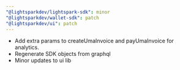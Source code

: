```yaml
---
"@lightsparkdev/lightspark-sdk": minor
"@lightsparkdev/wallet-sdk": patch
"@lightsparkdev/ui": patch
---
```


- Add extra params to createUmaInvoice and payUmaInvoice for analytics.
- Regenerate SDK objects from graphql 
- Minor updates to ui lib
